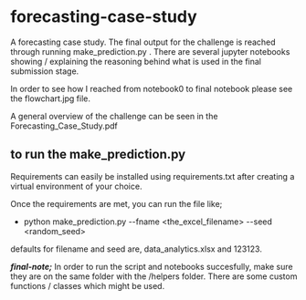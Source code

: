# forecasting-case-study
A forecasting case study. The final output for the challenge is reached through running make_prediction.py . There are several jupyter notebooks showing / explaining the reasoning behind what is used in the final submission stage. 

In order to see how I reached from notebook0 to final notebook please see the flowchart.jpg file.

A general overview of the challenge can be seen in the Forecasting_Case_Study.pdf

## to run the make_prediction.py
Requirements can easily be installed using requirements.txt after creating a virtual environment of your choice.

Once the requirements are met, you can run the file like;

* python make_prediction.py --fname <the_excel_filename> --seed <random_seed>

defaults for filename and seed are, data_analytics.xlsx and 123123.

***final-note;***
In order to run the script and notebooks succesfully, make sure they are on the same folder with the /helpers folder. There are some custom functions / classes which might be used.

